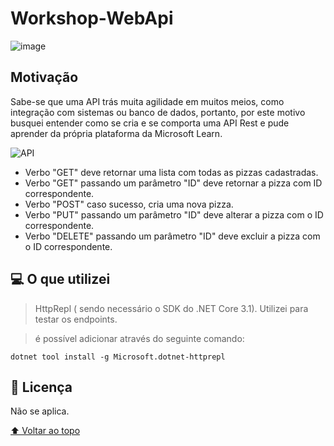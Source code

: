 # Workshop-WebApi
![image](	https://img.shields.io/badge/C%23-239120?style=for-the-badge&logo=c-sharp&logoColor=white)

## Motivação
Sabe-se que uma API trás muita agilidade em muitos meios, como integração com sistemas ou banco de dados, portanto, por este motivo busquei entender como se cria e 
se comporta uma API Rest e pude aprender da própria plataforma da Microsoft Learn.

![API](https://user-images.githubusercontent.com/102628363/204297505-7fc41641-a72c-4e27-889e-3c05647be627.png)
* Verbo "GET" deve retornar uma lista com todas as pizzas cadastradas.
* Verbo "GET" passando um parâmetro "ID" deve retornar a pizza com ID correspondente.
* Verbo "POST" caso sucesso, cria uma nova pizza.
* Verbo "PUT" passando um parâmetro "ID" deve alterar a pizza com o ID correspondente.
* Verbo "DELETE" passando um parâmetro "ID" deve excluir a pizza com o ID correspondente.

## 💻 O que utilizei
> HttpRepl ( sendo necessário o SDK do .NET Core 3.1). Utilizei para testar os endpoints.


>é possível adicionar através do seguinte comando:
```
dotnet tool install -g Microsoft.dotnet-httprepl
```

## 📝 Licença

Não se aplica.

[⬆ Voltar ao topo](#workshop-webapi)<br>

